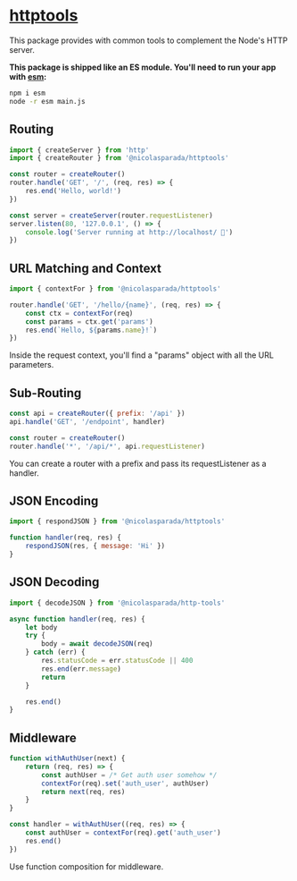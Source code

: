# [httptools](https://www.npmjs.com/package/@nicolasparada/httptools)

This package provides with common tools to complement the Node's HTTP server.

**This package is shipped like an ES module. You'll need to run your app with [esm](https://www.npmjs.com/package/esm):**
```bash
npm i esm
node -r esm main.js
```

## Routing

```js
import { createServer } from 'http'
import { createRouter } from '@nicolasparada/httptools'

const router = createRouter()
router.handle('GET', '/', (req, res) => {
    res.end('Hello, world!')
})

const server = createServer(router.requestListener)
server.listen(80, '127.0.0.1', () => {
    console.log('Server running at http://localhost/ 🚀')
})
```

## URL Matching and Context

```js
import { contextFor } from '@nicolasparada/httptools'

router.handle('GET', '/hello/{name}', (req, res) => {
    const ctx = contextFor(req)
    const params = ctx.get('params')
    res.end(`Hello, ${params.name}!`)
})
```

Inside the request context, you'll find a "params" object with all the URL parameters.

## Sub-Routing

```js
const api = createRouter({ prefix: '/api' })
api.handle('GET', '/endpoint', handler)

const router = createRouter()
router.handle('*', '/api/*', api.requestListener)
```

You can create a router with a prefix and pass its requestListener as a handler.

## JSON Encoding

```js
import { respondJSON } from '@nicolasparada/httptools'

function handler(req, res) {
    respondJSON(res, { message: 'Hi' })
}
```

## JSON Decoding

```js
import { decodeJSON } from '@nicolasparada/http-tools'

async function handler(req, res) {
    let body
    try {
        body = await decodeJSON(req)
    } catch (err) {
        res.statusCode = err.statusCode || 400
        res.end(err.message)
        return
    }

    res.end()
}
```

## Middleware

```js
function withAuthUser(next) {
    return (req, res) => {
        const authUser = /* Get auth user somehow */
        contextFor(req).set('auth_user', authUser)
        return next(req, res)
    }
}

const handler = withAuthUser((req, res) => {
    const authUser = contextFor(req).get('auth_user')
    res.end()
})
```

Use function composition for middleware.
